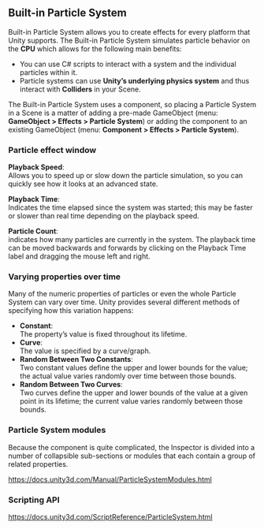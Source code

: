 ## Built-in Particle System

Built-in Particle System allows you to create effects for every platform that Unity supports. The Built-in Particle System simulates particle behavior on the **CPU** which allows for the following main benefits:

- You can use C# scripts to interact with a system and the individual particles within it.
- Particle systems can use **Unity’s underlying physics system** and thus interact with **Colliders** in your Scene.
 
 The Built-in Particle System uses a component, so placing a Particle System in a Scene is a matter of adding a pre-made GameObject (menu: **GameObject > Effects > Particle System**) or adding the component to an existing GameObject (menu: **Component > Effects > Particle System**).
 
### Particle effect window
**Playback Speed**: \
Allows you to speed up or slow down the particle simulation, so you can quickly see how it looks at an advanced state.

**Playback Time**: \
Indicates the time elapsed since the system was started; this may be faster or slower than real time depending on the playback speed.

**Particle Count**: \
indicates how many particles are currently in the system. The playback time can be moved backwards and forwards by clicking on the Playback Time label and dragging the mouse left and right.


### Varying properties over time

Many of the numeric properties of particles or even the whole Particle System can vary over time. Unity provides several different methods of specifying how this variation happens:

- **Constant**: \
 The property’s value is fixed throughout its lifetime.
- **Curve**: \
 The value is specified by a curve/graph.
- **Random Between Two Constants**: \
 Two constant values define the upper and lower bounds for the value; the actual value varies randomly over time between those bounds.
- **Random Between Two Curves**: \
 Two curves define the upper and lower bounds of the value at a given point in its lifetime; the current value varies randomly between those bounds.
 
 
### Particle System modules

Because the component is quite complicated, the Inspector is divided into a number of collapsible sub-sections or modules that each contain a group of related properties.

https://docs.unity3d.com/Manual/ParticleSystemModules.html


### Scripting API

https://docs.unity3d.com/ScriptReference/ParticleSystem.html
